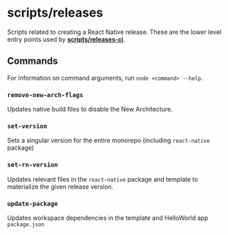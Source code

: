 # scripts/releases

Scripts related to creating a React Native release. These are the lower level entry points used by [**scripts/releases-ci**](https://github.com/facebook/react-native/tree/main/scripts/releases-ci).

## Commands

For information on command arguments, run `node <command> --help`.

### `remove-new-arch-flags`

Updates native build files to disable the New Architecture.

### `set-version`

Sets a singular version for the entire monorepo (including `react-native` package)

### `set-rn-version`

Updates relevant files in the `react-native` package and template to materialize the given release version.

### `update-package`

Updates workspace dependencies in the template and HelloWorld app `package.json`
